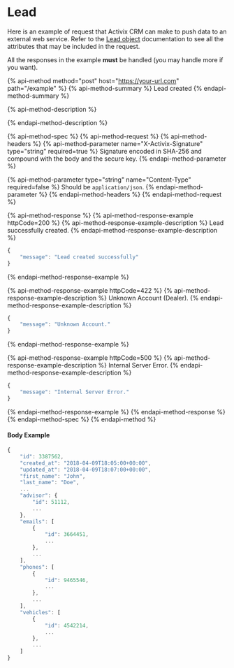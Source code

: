 # Lead

Here is an example of request that Activix CRM can make to push data to an external web service. Refer to the [Lead object](https://docs.crm.activix.ca/objects/lead) documentation to see all the attributes that may be included in the request.

All the responses in the example **must** be handled \(you may handle more if you want\).

{% api-method method="post" host="https://your-url.com" path="/example" %}
{% api-method-summary %}
Lead created
{% endapi-method-summary %}

{% api-method-description %}

{% endapi-method-description %}

{% api-method-spec %}
{% api-method-request %}
{% api-method-headers %}
{% api-method-parameter name="X-Activix-Signature" type="string" required=true %}
Signature encoded in SHA-256 and compound with the body and the secure key.
{% endapi-method-parameter %}

{% api-method-parameter type="string" name="Content-Type" required=false %}
Should be `application/json`.
{% endapi-method-parameter %}
{% endapi-method-headers %}
{% endapi-method-request %}

{% api-method-response %}
{% api-method-response-example httpCode=200 %}
{% api-method-response-example-description %}
Lead successfully created.
{% endapi-method-response-example-description %}

```javascript
{
    "message": "Lead created successfully"
}
```
{% endapi-method-response-example %}

{% api-method-response-example httpCode=422 %}
{% api-method-response-example-description %}
Unknown Account \(Dealer\).
{% endapi-method-response-example-description %}

```javascript
{
    "message": "Unknown Account."
}
```
{% endapi-method-response-example %}

{% api-method-response-example httpCode=500 %}
{% api-method-response-example-description %}
Internal Server Error.
{% endapi-method-response-example-description %}

```javascript
{
    "message": "Internal Server Error."
}
```
{% endapi-method-response-example %}
{% endapi-method-response %}
{% endapi-method-spec %}
{% endapi-method %}

#### Body Example

```javascript
{
    "id": 3387562,
    "created_at": "2018-04-09T18:05:00+00:00",
    "updated_at": "2018-04-09T18:07:00+00:00",
    "first_name": "John",
    "last_name": "Doe",
    ...
    "advisor": {
        "id": 51112,
        ...
    },
    "emails": [
        {
            "id": 3664451,
            ...
        },
        ...
    ],
    "phones": [
        {
            "id": 9465546,
            ...
        },
        ...
    ],
    "vehicles": [
        {
            "id": 4542214,
            ...
        },
        ...
    ]
}
```

